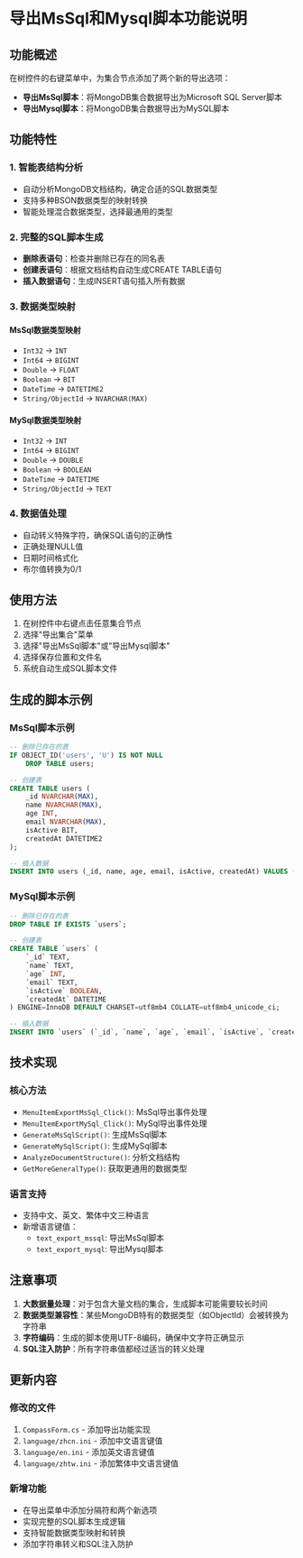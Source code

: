 # 导出MsSql和Mysql脚本功能说明

## 功能概述

在树控件的右键菜单中，为集合节点添加了两个新的导出选项：
- **导出MsSql脚本**：将MongoDB集合数据导出为Microsoft SQL Server脚本
- **导出Mysql脚本**：将MongoDB集合数据导出为MySQL脚本

## 功能特性

### 1. 智能表结构分析
- 自动分析MongoDB文档结构，确定合适的SQL数据类型
- 支持多种BSON数据类型的映射转换
- 智能处理混合数据类型，选择最通用的类型

### 2. 完整的SQL脚本生成
- **删除表语句**：检查并删除已存在的同名表
- **创建表语句**：根据文档结构自动生成CREATE TABLE语句
- **插入数据语句**：生成INSERT语句插入所有数据

### 3. 数据类型映射

#### MsSql数据类型映射
- `Int32` → `INT`
- `Int64` → `BIGINT`
- `Double` → `FLOAT`
- `Boolean` → `BIT`
- `DateTime` → `DATETIME2`
- `String/ObjectId` → `NVARCHAR(MAX)`

#### MySql数据类型映射
- `Int32` → `INT`
- `Int64` → `BIGINT`
- `Double` → `DOUBLE`
- `Boolean` → `BOOLEAN`
- `DateTime` → `DATETIME`
- `String/ObjectId` → `TEXT`

### 4. 数据值处理
- 自动转义特殊字符，确保SQL语句的正确性
- 正确处理NULL值
- 日期时间格式化
- 布尔值转换为0/1

## 使用方法

1. 在树控件中右键点击任意集合节点
2. 选择"导出集合"菜单
3. 选择"导出MsSql脚本"或"导出Mysql脚本"
4. 选择保存位置和文件名
5. 系统自动生成SQL脚本文件

## 生成的脚本示例

### MsSql脚本示例
```sql
-- 删除已存在的表
IF OBJECT_ID('users', 'U') IS NOT NULL
    DROP TABLE users;

-- 创建表
CREATE TABLE users (
    _id NVARCHAR(MAX),
    name NVARCHAR(MAX),
    age INT,
    email NVARCHAR(MAX),
    isActive BIT,
    createdAt DATETIME2
);

-- 插入数据
INSERT INTO users (_id, name, age, email, isActive, createdAt) VALUES (N'507f1f77bcf86cd799439011', N'John Doe', 30, N'john@example.com', 1, '2023-01-01 10:00:00');
```

### MySql脚本示例
```sql
-- 删除已存在的表
DROP TABLE IF EXISTS `users`;

-- 创建表
CREATE TABLE `users` (
    `_id` TEXT,
    `name` TEXT,
    `age` INT,
    `email` TEXT,
    `isActive` BOOLEAN,
    `createdAt` DATETIME
) ENGINE=InnoDB DEFAULT CHARSET=utf8mb4 COLLATE=utf8mb4_unicode_ci;

-- 插入数据
INSERT INTO `users` (`_id`, `name`, `age`, `email`, `isActive`, `createdAt`) VALUES ('507f1f77bcf86cd799439011', 'John Doe', 30, 'john@example.com', 1, '2023-01-01 10:00:00');
```

## 技术实现

### 核心方法
- `MenuItemExportMsSql_Click()`: MsSql导出事件处理
- `MenuItemExportMySql_Click()`: MySql导出事件处理
- `GenerateMsSqlScript()`: 生成MsSql脚本
- `GenerateMySqlScript()`: 生成MySql脚本
- `AnalyzeDocumentStructure()`: 分析文档结构
- `GetMoreGeneralType()`: 获取更通用的数据类型

### 语言支持
- 支持中文、英文、繁体中文三种语言
- 新增语言键值：
  - `text_export_mssql`: 导出MsSql脚本
  - `text_export_mysql`: 导出Mysql脚本

## 注意事项

1. **大数据量处理**：对于包含大量文档的集合，生成脚本可能需要较长时间
2. **数据类型兼容性**：某些MongoDB特有的数据类型（如ObjectId）会被转换为字符串
3. **字符编码**：生成的脚本使用UTF-8编码，确保中文字符正确显示
4. **SQL注入防护**：所有字符串值都经过适当的转义处理

## 更新内容

### 修改的文件
1. `CompassForm.cs` - 添加导出功能实现
2. `language/zhcn.ini` - 添加中文语言键值
3. `language/en.ini` - 添加英文语言键值
4. `language/zhtw.ini` - 添加繁体中文语言键值

### 新增功能
- 在导出菜单中添加分隔符和两个新选项
- 实现完整的SQL脚本生成逻辑
- 支持智能数据类型映射和转换
- 添加字符串转义和SQL注入防护 